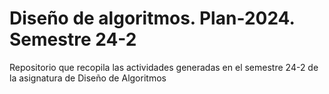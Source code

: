 # Diseño de algoritmos. Plan-2024. Semestre 24-2
Repositorio que recopila las actividades generadas en el semestre 24-2 de la asignatura de Diseño de Algoritmos
